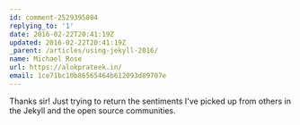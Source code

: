 ```yaml
---
id: comment-2529395804
replying_to: '1'
date: 2016-02-22T20:41:19Z
updated: 2016-02-22T20:41:19Z
_parent: /articles/using-jekyll-2016/
name: Michael Rose
url: https://alokprateek.in/
email: 1ce71bc10b86565464b612093d89707e
---
```


Thanks sir! Just trying to return the sentiments I've picked up from others in
the Jekyll and the open source communities.
